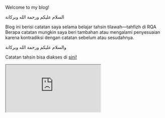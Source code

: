 Welcome to my blog!

السلام عليكم ورحمة الله وبركاتة

Blog ini berisi catatan saya selama belajar tahsin tilawah—tahfizh di RQA
Berapa catatan mungkin saya beri tambahan atau mengalami penyesuaian karena kontradiksi dengan catatan sebelum atau sesudahnya.

والسلام عليكم ورحمة الله وبركاتة


Catatan tahsin bisa diakses di  [sini!](blog) 

<iframe src="https://flowershow-new.vercel.app/blog"></iframe>
